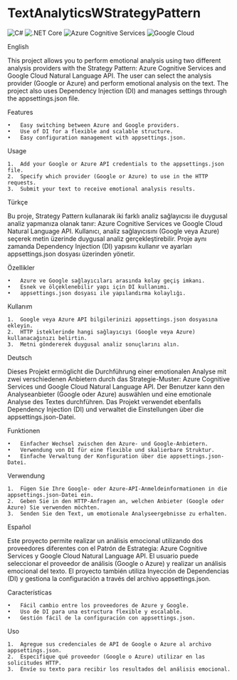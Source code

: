 # TextAnalyticsWStrategyPattern

![C#](https://img.shields.io/badge/language-C%23-blue)
![.NET Core](https://img.shields.io/badge/.NET%20Core-8-blue)
![Azure Cognitive Services](https://img.shields.io/badge/Azure-Cognitive%20Services-blue)
![Google Cloud](https://img.shields.io/badge/Google-Cloud%20Natural%20Language-blue)

English

This project allows you to perform emotional analysis using two different analysis providers with the Strategy Pattern: Azure Cognitive Services and Google Cloud Natural Language API. The user can select the analysis provider (Google or Azure) and perform emotional analysis on the text. The project also uses Dependency Injection (DI) and manages settings through the appsettings.json file.

Features

	•	Easy switching between Azure and Google providers.
	•	Use of DI for a flexible and scalable structure.
	•	Easy configuration management with appsettings.json.

Usage

	1.	Add your Google or Azure API credentials to the appsettings.json file.
	2.	Specify which provider (Google or Azure) to use in the HTTP requests.
	3.	Submit your text to receive emotional analysis results.



Türkçe

Bu proje, Strategy Pattern kullanarak iki farklı analiz sağlayıcısı ile duygusal analiz yapmanıza olanak tanır: Azure Cognitive Services ve Google Cloud Natural Language API. Kullanıcı, analiz sağlayıcısını (Google veya Azure) seçerek metin üzerinde duygusal analiz gerçekleştirebilir. Proje aynı zamanda Dependency Injection (DI) yapısını kullanır ve ayarları appsettings.json dosyası üzerinden yönetir.

Özellikler

	•	Azure ve Google sağlayıcıları arasında kolay geçiş imkanı.
	•	Esnek ve ölçeklenebilir yapı için DI kullanımı.
	•	appsettings.json dosyası ile yapılandırma kolaylığı.

Kullanım

	1.	Google veya Azure API bilgilerinizi appsettings.json dosyasına ekleyin.
	2.	HTTP isteklerinde hangi sağlayıcıyı (Google veya Azure) kullanacağınızı belirtin.
	3.	Metni göndererek duygusal analiz sonuçlarını alın.



Deutsch

Dieses Projekt ermöglicht die Durchführung einer emotionalen Analyse mit zwei verschiedenen Anbietern durch das Strategie-Muster: Azure Cognitive Services und Google Cloud Natural Language API. Der Benutzer kann den Analyseanbieter (Google oder Azure) auswählen und eine emotionale Analyse des Textes durchführen. Das Projekt verwendet ebenfalls Dependency Injection (DI) und verwaltet die Einstellungen über die appsettings.json-Datei.

Funktionen

	•	Einfacher Wechsel zwischen den Azure- und Google-Anbietern.
	•	Verwendung von DI für eine flexible und skalierbare Struktur.
	•	Einfache Verwaltung der Konfiguration über die appsettings.json-Datei.

Verwendung

	1.	Fügen Sie Ihre Google- oder Azure-API-Anmeldeinformationen in die appsettings.json-Datei ein.
	2.	Geben Sie in den HTTP-Anfragen an, welchen Anbieter (Google oder Azure) Sie verwenden möchten.
	3.	Senden Sie den Text, um emotionale Analyseergebnisse zu erhalten.



Español

Este proyecto permite realizar un análisis emocional utilizando dos proveedores diferentes con el Patrón de Estrategia: Azure Cognitive Services y Google Cloud Natural Language API. El usuario puede seleccionar el proveedor de análisis (Google o Azure) y realizar un análisis emocional del texto. El proyecto también utiliza Inyección de Dependencias (DI) y gestiona la configuración a través del archivo appsettings.json.

Características

	•	Fácil cambio entre los proveedores de Azure y Google.
	•	Uso de DI para una estructura flexible y escalable.
	•	Gestión fácil de la configuración con appsettings.json.

Uso

	1.	Agregue sus credenciales de API de Google o Azure al archivo appsettings.json.
	2.	Especifique qué proveedor (Google o Azure) utilizar en las solicitudes HTTP.
	3.	Envíe su texto para recibir los resultados del análisis emocional.


